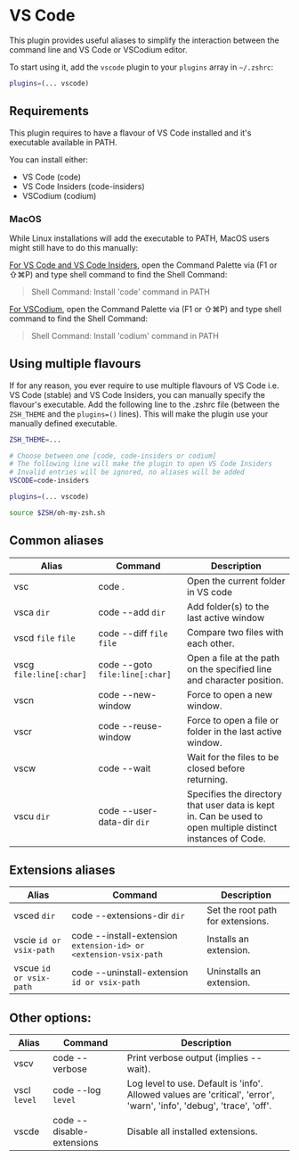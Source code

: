 # VS Code

This plugin provides useful aliases to simplify the interaction between the
command line and VS Code or VSCodium editor.

To start using it, add the `vscode` plugin to your `plugins` array in
`~/.zshrc`:

```zsh
plugins=(... vscode)
```

## Requirements

This plugin requires to have a flavour of VS Code installed and it's executable
available in PATH.

You can install either:

-   VS Code (code)
-   VS Code Insiders (code-insiders)
-   VSCodium (codium)

### MacOS

While Linux installations will add the executable to PATH, MacOS users might
still have to do this manually:

[For VS Code and VS Code Insiders](https://code.visualstudio.com/docs/setup/mac#_launching-from-the-command-line),
open the Command Palette via (F1 or ⇧⌘P) and type shell command to find the
Shell Command:

> Shell Command: Install 'code' command in PATH

[For VSCodium](https://github.com/VSCodium/vscodium/blob/master/DOCS.md#how-do-i-open-vscodium-from-the-terminal),
open the Command Palette via (F1 or ⇧⌘P) and type shell command to find the
Shell Command:

> Shell Command: Install 'codium' command in PATH

## Using multiple flavours

If for any reason, you ever require to use multiple flavours of VS Code i.e. VS
Code (stable) and VS Code Insiders, you can manually specify the flavour's
executable. Add the following line to the .zshrc file (between the `ZSH_THEME`
and the `plugins=()` lines). This will make the plugin use your manually defined
executable.

```zsh
ZSH_THEME=...

# Choose between one [code, code-insiders or codium]
# The following line will make the plugin to open VS Code Insiders
# Invalid entries will be ignored, no aliases will be added
VSCODE=code-insiders

plugins=(... vscode)

source $ZSH/oh-my-zsh.sh
```

## Common aliases

| Alias                   | Command                        | Description                                                                                                 |
| ----------------------- | ------------------------------ | ----------------------------------------------------------------------------------------------------------- |
| vsc                     | code .                         | Open the current folder in VS code                                                                          |
| vsca `dir`              | code --add `dir`               | Add folder(s) to the last active window                                                                     |
| vscd `file` `file`      | code --diff `file` `file`      | Compare two files with each other.                                                                          |
| vscg `file:line[:char]` | code --goto `file:line[:char]` | Open a file at the path on the specified line and character position.                                       |
| vscn                    | code --new-window              | Force to open a new window.                                                                                 |
| vscr                    | code --reuse-window            | Force to open a file or folder in the last active window.                                                   |
| vscw                    | code --wait                    | Wait for the files to be closed before returning.                                                           |
| vscu `dir`              | code --user-data-dir `dir`     | Specifies the directory that user data is kept in. Can be used to open multiple distinct instances of Code. |

## Extensions aliases

| Alias                   | Command                                                          | Description                       |
| ----------------------- | ---------------------------------------------------------------- | --------------------------------- |
| vsced `dir`             | code --extensions-dir `dir`                                      | Set the root path for extensions. |
| vscie `id or vsix-path` | code --install-extension `extension-id> or <extension-vsix-path` | Installs an extension.            |
| vscue `id or vsix-path` | code --uninstall-extension `id or vsix-path`                     | Uninstalls an extension.          |

## Other options:

| Alias        | Command                   | Description                                                                                                           |
| ------------ | ------------------------- | --------------------------------------------------------------------------------------------------------------------- |
| vscv         | code --verbose            | Print verbose output (implies --wait).                                                                                |
| vscl `level` | code --log `level`        | Log level to use. Default is 'info'. Allowed values are 'critical', 'error', 'warn', 'info', 'debug', 'trace', 'off'. |
| vscde        | code --disable-extensions | Disable all installed extensions.                                                                                     |
